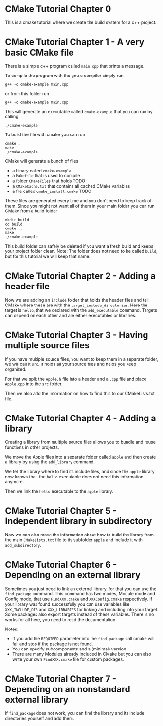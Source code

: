 # CMake Tutorial Chapter 0

This is a cmake tutorial where we create the build system for a c++ project.

# CMake Tutorial Chapter 1 - A very basic CMake file

There is a simple c++ program called `main.cpp` that prints a message.

To compile the program with the gnu c compiler simply run
```
g++ -o cmake-example main.cpp
```

or from this folder run
```
g++ -o cmake-example main.cpp
```

This will generate an executable called `cmake-example` that you can run by calling
```
./cmake-example
```

To build the file with cmake you can run
```
cmake .
make
./cmake-example
```

CMake will generate a bunch of files
- a binary called `cmake-example`
- a `Makefile` that is used to compile
- a folder `CMakeFiles` that holds TODO
- a `CMakeCache.txt` that contains all cached CMake variables
- a file called `cmake_install.cmake` TODO

These files are generated every time and you don't need to keep track of them.
Since you might not want all of them in your main folder you can run CMake from a build folder
```
mkdir build
cd build
cmake ..
make
./cmake-example
```

This build folder can safely be deleted if you want a fresh build and keeps your project folder clean.
Note: The folder does not need to be called `build`, but for this tutorial we will keep that name.

# CMake Tutorial Chapter 2 - Adding a header file

Now we are adding an `include` folder that holds the header files and tell CMake where these are with the `target_include_directories`.
Here the target is `hello`, that we declared with the `add_executable` command.
Targets can depend on each other and are either executables or libraries.

# CMake Tutorial Chapter 3 - Having multiple source files

If you have multiple source files, you want to keep them in a separate folder, we will call it `src`.
It holds all your source files and helps you keep organized.

For that we split the `Apple.h` file into a header and a `.cpp` file and place `Apple.cpp` into the `src` folder.

Then we also add the information on how to find this to our CMakeLists.txt file.

# CMake Tutorial Chapter 4 - Adding a library

Creating a library from multiple source files allows you to bundle and reuse functions in other projects.

We move the Apple files into a separate folder called `apple` and then create a library by using the `add_library` command.

We tell the library where to find its include files, and since the `apple` library now knows that, the `hello` executable does not need this information anymore.

Then we link the `hello` executable to the `apple` library.

# CMake Tutorial Chapter 5 - Independent library in subdirectory

Now we can also move the information about how to build the library from the main `CMakeLists.txt` file to its subfolder `apple` and include it with `add_subdirectory`.

# CMake Tutorial Chapter 6 - Depending on an external library

Sometimes you just need to link an external library, for that you can use the `find_package` command.
This command has two modes, Module mode and Config mode, that use `FindXXX.cmake` and `XXXConfig.cmake` respectively.
If your library was found successfully you can use variables like `XXX_INCLUDE_DIR` and `XXX_LIBRARIES` for linking and including into your target.
Some packages also export targets instead of these variables.
There is no works for all here, you need to read the documentation.

Notes:
- If you add the `REQUIRED` parameter into the `find_package` call cmake will fail and stop if the package is not found.
- You can specify subcomponents and a (minimal) version.
- There are many Modules already included in CMake but you can also write your own `FindXXX.cmake` file for custom packages.

# CMake Tutorial Chapter 7 - Depending on an nonstandard external library

If `find_package` does not work, you can find the library and its include directories yourself and add them.
